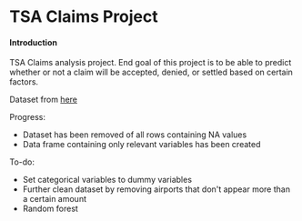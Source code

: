 # TSA Claims Project

#### Introduction
TSA Claims analysis project. End goal of this project is to be able to predict whether or not a claim will be accepted, denied, or settled based on certain factors.

Dataset from [here](https://www.kaggle.com/sreejay222/tsa-claim/data)

Progress:

- Dataset has been removed of all rows containing NA values
- Data frame containing only relevant variables has been created

To-do:

- Set categorical variables to dummy variables
- Further clean dataset by removing airports that don't appear more than a certain amount
- Random forest


